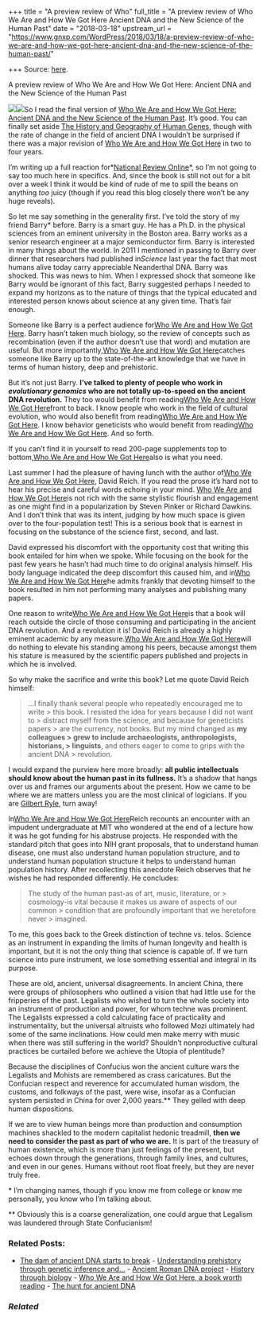 +++
title = "A preview review of Who"
full_title = "A preview review of Who We Are and How We Got Here Ancient DNA and the New Science of the Human Past"
date = "2018-03-18"
upstream_url = "https://www.gnxp.com/WordPress/2018/03/18/a-preview-review-of-who-we-are-and-how-we-got-here-ancient-dna-and-the-new-science-of-the-human-past/"

+++
Source: [here](https://www.gnxp.com/WordPress/2018/03/18/a-preview-review-of-who-we-are-and-how-we-got-here-ancient-dna-and-the-new-science-of-the-human-past/).

A preview review of Who We Are and How We Got Here: Ancient DNA and the New Science of the Human Past

[![](https://i0.wp.com/www.gnxp.com/WordPress/wp-content/uploads/2018/01/whoweare.png?resize=125%2C189&ssl=1)![](https://i0.wp.com/www.gnxp.com/WordPress/wp-content/uploads/2018/01/whoweare.png?resize=125%2C189&ssl=1)](https://www.amazon.com/exec/obidos/ASIN/110187032X/geneexpressio-20/ref=as_at?creativeASIN=0275961036&linkCode=w61&imprToken=T0XqexeBoDXvoyr0cR1T6A&slotNum=45)So I read the final version of [Who We Are and How We Got Here: Ancient DNA and the New Science of the Human Past](https://www.amazon.com/exec/obidos/ASIN/110187032X/geneexpressio-20/ref=as_at?creativeASIN=0275961036&linkCode=w61&imprToken=T0XqexeBoDXvoyr0cR1T6A&slotNum=45). It’s good. You can finally set aside [The History and Geography of Human Genes](https://www.amazon.com/exec/obidos/ASIN/0691029059/geneexpressio-20/ref=as_at?creativeASIN=0691029059&linkCode=w61&imprToken=tNFK7H0T6wvuksQqsOl-tQ&slotNum=216), though with the rate of change in the field of ancient DNA I wouldn’t be surprised if there was a major revision of [Who We Are and How We Got Here](https://www.amazon.com/exec/obidos/ASIN/110187032X/geneexpressio-20/ref=as_at?creativeASIN=0275961036&linkCode=w61&imprToken=T0XqexeBoDXvoyr0cR1T6A&slotNum=45) in two to four years.

I’m writing up a full reaction for*[National Review Online](https://www.nationalreview.com/)*, so I’m not going to say too much here in specifics. And, since the book is still not out for a bit over a week I think it would be kind of rude of me to spill the beans on anything *too* juicy (though if you read this blog closely there won’t be any huge reveals).

So let me say something in the generality first. I’ve told the story of my friend Barry\* before. Barry is a smart guy. He has a Ph.D. in the physical sciences from an eminent university in the Boston area. Barry works as a senior research engineer at a major semiconductor firm. Barry is interested in many things about the world. In 2011 I mentioned in passing to Barry over dinner that researchers had published in*Science* last year the fact that most humans alive today carry appreciable Neanderthal DNA. Barry was shocked. This was news to him. When I expressed shock that someone like Barry would be ignorant of this fact, Barry suggested perhaps I needed to expand my horizons as to the nature of things that the typical educated and interested person knows about science at any given time. That’s fair enough.

Someone like Barry is a perfect audience for[Who We Are and How We Got Here](https://www.amazon.com/exec/obidos/ASIN/110187032X/geneexpressio-20/ref=as_at?creativeASIN=0275961036&linkCode=w61&imprToken=T0XqexeBoDXvoyr0cR1T6A&slotNum=45). Barry hasn’t taken much biology, so the review of concepts such as recombination (even if the author doesn’t use that word) and mutation are useful. But more importantly,[Who We Are and How We Got Here](https://www.amazon.com/exec/obidos/ASIN/110187032X/geneexpressio-20/ref=as_at?creativeASIN=0275961036&linkCode=w61&imprToken=T0XqexeBoDXvoyr0cR1T6A&slotNum=45)catches someone like Barry up to the state-of-the-art knowledge that we have in terms of human history, deep and prehistoric.

But it’s not just Barry. **I’ve talked to plenty of people who work in *evolutionary genomics* who are not totally up-to-speed on the ancient DNA revolution.** They too would benefit from reading[Who We Are and How We Got Here](https://www.amazon.com/exec/obidos/ASIN/110187032X/geneexpressio-20/ref=as_at?creativeASIN=0275961036&linkCode=w61&imprToken=T0XqexeBoDXvoyr0cR1T6A&slotNum=45)front to back. I know people who work in the field of cultural evolution, who would also benefit from reading[Who We Are and How We Got Here](https://www.amazon.com/exec/obidos/ASIN/110187032X/geneexpressio-20/ref=as_at?creativeASIN=0275961036&linkCode=w61&imprToken=T0XqexeBoDXvoyr0cR1T6A&slotNum=45). I know behavior geneticists who would benefit from reading[Who We Are and How We Got Here](https://www.amazon.com/exec/obidos/ASIN/110187032X/geneexpressio-20/ref=as_at?creativeASIN=0275961036&linkCode=w61&imprToken=T0XqexeBoDXvoyr0cR1T6A&slotNum=45). And so forth.

If you can’t find it in yourself to read 200-page supplements top to bottom,[Who We Are and How We Got Here](https://www.amazon.com/exec/obidos/ASIN/110187032X/geneexpressio-20/ref=as_at?creativeASIN=0275961036&linkCode=w61&imprToken=T0XqexeBoDXvoyr0cR1T6A&slotNum=45)also is what you need.

Last summer I had the pleasure of having lunch with the author of[Who We Are and How We Got Here](https://www.amazon.com/exec/obidos/ASIN/110187032X/geneexpressio-20/ref=as_at?creativeASIN=0275961036&linkCode=w61&imprToken=T0XqexeBoDXvoyr0cR1T6A&slotNum=45), David Reich. If you read the prose it’s hard not to hear his precise and careful words echoing in your mind. [Who We Are and How We Got Here](https://www.amazon.com/exec/obidos/ASIN/110187032X/geneexpressio-20/ref=as_at?creativeASIN=0275961036&linkCode=w61&imprToken=T0XqexeBoDXvoyr0cR1T6A&slotNum=45)is not rich with the same stylistic flourish and engagement as one might find in a popularization by Steven Pinker or Richard Dawkins. And I don’t think that was its intent, judging by how much space is given over to the four-population test! This is a serious book that is earnest in focusing on the substance of the science first, second, and last.

David expressed his discomfort with the opportunity cost that writing this book entailed for him when we spoke. While focusing on the book for the past few years he hasn’t had much time to do original analysis himself. His body language indicated the deep discomfort this caused him, and in[Who We Are and How We Got Here](https://www.amazon.com/exec/obidos/ASIN/110187032X/geneexpressio-20/ref=as_at?creativeASIN=0275961036&linkCode=w61&imprToken=T0XqexeBoDXvoyr0cR1T6A&slotNum=45)he admits frankly that devoting himself to the book resulted in him not performing many analyses and publishing many papers.

One reason to write[Who We Are and How We Got Here](https://www.amazon.com/exec/obidos/ASIN/110187032X/geneexpressio-20/ref=as_at?creativeASIN=0275961036&linkCode=w61&imprToken=T0XqexeBoDXvoyr0cR1T6A&slotNum=45)is that a book will reach outside the circle of those consuming and participating in the ancient DNA revolution. And a revolution it is! David Reich is already a highly eminent academic by any measure.[Who We Are and How We Got Here](https://www.amazon.com/exec/obidos/ASIN/110187032X/geneexpressio-20/ref=as_at?creativeASIN=0275961036&linkCode=w61&imprToken=T0XqexeBoDXvoyr0cR1T6A&slotNum=45)will do nothing to elevate his standing among his peers, because amongst them his stature is measured by the scientific papers published and projects in which he is involved.

So why make the sacrifice and write this book? Let me quote David Reich himself:

> …I finally thank several people who repeatedly encouraged me to write > this book. I resisted the idea for years because I did not want to > distract myself from the science, and because for geneticists papers > are the currency, not books. But my mind changed as **my colleagues > grew to include archaeologists, anthropologists, historians, > linguists**, and others eager to come to grips with the ancient DNA > revolution.

I would expand the purview here more broadly: **all public intellectuals should know about the human past in its fullness.** It’s a shadow that hangs over us and frames our arguments about the present. How we came to be where we are matters unless you are the most clinical of logicians. If you are [Gilbert Ryle](https://en.wikipedia.org/wiki/Gilbert_Ryle), turn away!

In[Who We Are and How We Got Here](https://www.amazon.com/exec/obidos/ASIN/110187032X/geneexpressio-20/ref=as_at?creativeASIN=0275961036&linkCode=w61&imprToken=T0XqexeBoDXvoyr0cR1T6A&slotNum=45)Reich recounts an encounter with an impudent undergraduate at MIT who wondered at the end of a lecture how it was he got funding for his abstruse projects. He responded with the standard pitch that goes into NIH grant proposals, that to understand human disease, one must also understand human population structure, and to understand human population structure it helps to understand human population history. After recollecting this anecdote Reich observes that he wishes he had responded differently. He concludes:

> The study of the human past-as of art, music, literature, or > cosmology-is vital because it makes us aware of aspects of our common > condition that are profoundly important that we heretofore never > imagined.

To me, this goes back to the Greek distinction of techne vs. telos. Science as an instrument in expanding the limits of human longevity and health is important, but it is not the only thing that science is capable of. If we turn science into pure instrument, we lose something essential and integral in its purpose.

These are old, ancient, universal disagreements. In ancient China, there were groups of philosophers who outlined a vision that had little use for the fripperies of the past. Legalists who wished to turn the whole society into an instrument of production and power, for whom techne was prominent. The Legalists expressed a cold calculating face of practicality and instrumentality, but the universal altruists who followed Mozi ultimately had some of the same inclinations. How could men make merry with music when there was still suffering in the world? Shouldn’t nonproductive cultural practices be curtailed before we achieve the Utopia of plentitude?

Because the disciplines of Confucius won the ancient culture wars the Legalists and Mohists are remembered as crass caricatures. But the Confucian respect and reverence for accumulated human wisdom, the customs, and folkways of the past, were wise, insofar as a Confucian system persisted in China for over 2,000 years.\*\* They gelled with deep human dispositions.

If we are to view human beings more than production and consumption machines shackled to the modern capitalist hedonic treadmill, **then we need to consider the past as part of who we are.** It is part of the treasury of human existence, which is more than just feelings of the present, but echoes down through the generations, through family lines, and cultures, and even in our genes. Humans without root float freely, but they are never truly free.

\* I’m changing names, though if you know me from college or know me personally, you know who I’m talking about.

\*\* Obviously this is a coarse generalization, one could argue that Legalism was laundered through State Confucianism!

### Related Posts:

- [The dam of ancient DNA starts to
  break](https://www.gnxp.com/WordPress/2013/01/21/the-dam-of-ancient-dna-starts-to-break/) - [Understanding prehistory through genetic inference
  and…](https://www.gnxp.com/WordPress/2017/11/27/understanding-prehistory-through-genetic-inference-and-ancient-dna/) - [Ancient Roman DNA
  project](https://www.gnxp.com/WordPress/2011/11/01/ancient-roman-dna-project/) - [History through
  biology](https://www.gnxp.com/WordPress/2008/04/11/history-through-biology/) - [Who We Are and How We Got Here, a book worth
  reading](https://www.gnxp.com/WordPress/2018/02/28/who-we-are-and-how-we-got-here-a-book-worth-reading/) - [The hunt for ancient
  DNA](https://www.gnxp.com/WordPress/2011/08/09/the-hunt-for-ancient-dna/)

### *Related*

[](https://www.addtoany.com/add_to/facebook?linkurl=https%3A%2F%2Fwww.gnxp.com%2FWordPress%2F2018%2F03%2F18%2Fa-preview-review-of-who-we-are-and-how-we-got-here-ancient-dna-and-the-new-science-of-the-human-past%2F&linkname=A%20preview%20review%20of%20Who%20We%20Are%20and%20How%20We%20Got%20Here%3A%20Ancient%20DNA%20and%20the%20New%20Science%20of%20the%20Human%20Past "Facebook")[](https://www.addtoany.com/add_to/twitter?linkurl=https%3A%2F%2Fwww.gnxp.com%2FWordPress%2F2018%2F03%2F18%2Fa-preview-review-of-who-we-are-and-how-we-got-here-ancient-dna-and-the-new-science-of-the-human-past%2F&linkname=A%20preview%20review%20of%20Who%20We%20Are%20and%20How%20We%20Got%20Here%3A%20Ancient%20DNA%20and%20the%20New%20Science%20of%20the%20Human%20Past "Twitter")[](https://www.addtoany.com/add_to/email?linkurl=https%3A%2F%2Fwww.gnxp.com%2FWordPress%2F2018%2F03%2F18%2Fa-preview-review-of-who-we-are-and-how-we-got-here-ancient-dna-and-the-new-science-of-the-human-past%2F&linkname=A%20preview%20review%20of%20Who%20We%20Are%20and%20How%20We%20Got%20Here%3A%20Ancient%20DNA%20and%20the%20New%20Science%20of%20the%20Human%20Past "Email")[](https://www.addtoany.com/share)
